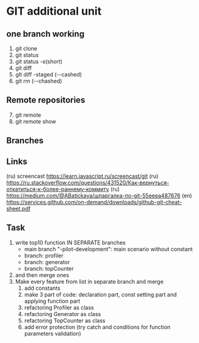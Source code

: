 # GIT additional unit

## one branch working
1. git clone
2. git status
3. git status -s(short)
4. git diff 
5. gIt diff -staged (--cashed)
6. git rm (--chashed)

## Remote repositories
7. git remote
8. git remote show  

## Branches

## Links 
(ru) screencast https://learn.javascript.ru/screencast/git
(ru) https://ru.stackoverflow.com/questions/431520/Как-вернуться-откатиться-к-более-раннему-коммиту
(ru) https://medium.com/@ABatickaya/шпаргалка-по-git-55eeea487676
(en) https://services.github.com/on-demand/downloads/github-git-cheat-sheet.pdf

## Task
1. write top10 function IN SEPARATE branches 
    * main branch "<my-name>-pilot-development": main scenario without constant
    * branch: profiler
    * branch: generator 
    * branch: topCounter
2. and then merge ones
3. Make every feature from list in separate branch and merge
    1. add constants
    2. make 3 part of code: declaration part, const setting part and applying function part
    3. refactoring Profiler as class
    4. refactoring Generator as class
    5. refactoring TopCounter as class
    6. add error protection (try catch and conditions for function parameters validation)


